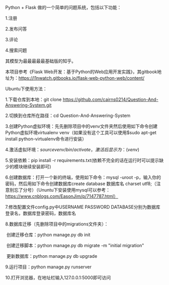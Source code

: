 Python + Flask 做的一个简单的问题系统，包括以下功能：

1.注册

2.发布问答

3.评论

4.搜索问题

其模型为最最最最最基础版的知乎。

本项目参考《Flask Web开发：基于Python的Web应用开发实践》，其gitbook地址为：https://l1nwatch.gitbooks.io/flask-web-python-web/content/

Ubuntu下使用方法：

1.下载仓库到本地：git clone https://github.com/cairns0214/Question-And-Answering-System.git

2.切换到仓库所在路径：cd Question-And-Answering-System

3.创建Python虚拟环境：先先删除项目中的venv文件夹然后使用如下命令创建Python虚拟环境virtualenv venv（如果没有这个工具可以使用$sudo apt-get install python-virtualenv命令进行安装）

4.激活虚拟环境：$source venv/bin/activate，激活后显示为：(venv)$

5.安装依赖：pip install -r requirements.txt(依赖不完全的话在运行时可以提示缺少的模块继续安装即可)

6.创建数据库：打开一个新的终端，使用如下命令：mysql -uroot -p，输入你的密码，然后用如下命令创建数据库create database 数据库名 charset utf8;（注意别忘了分号）（Ununtu下安装使用mysql可以参考：https://www.cnblogs.com/EasonJim/p/7147787.html）

7.修改配置文件config.py中USERNAME PASSWORD DATABASE分别为数据库登录名，数据库登录密码，数据库名

8.数据库迁移（先删除项目中的migrations文件夹）：

  创建迁移仓库：python manage.py db init
  
  创建迁移脚本：python manage.py db migrate -m "initial migration"
  
  更新数据库：python manage.py db upgrade
  
9.运行项目：python manage.py runserver

10.打开浏览器，在地址栏输入127.0.0.1:5000即可访问

